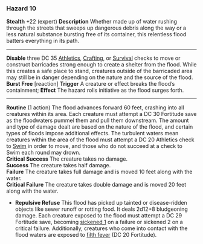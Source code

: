 ### Hazard 10

**Stealth** +22 (expert)
**Description** Whether made up of water rushing through the streets that sweeps up dangerous debris along the way or a less natural substance bursting free of its container, this relentless flood batters everything in its path.

---

**Disable** three DC 35 [Athletics](https://2e.aonprd.com/Skills.aspx?ID=3), [Crafting](https://2e.aonprd.com/Skills.aspx?ID=4), or [Survival](https://2e.aonprd.com/Skills.aspx?ID=16) checks to move or construct barricades strong enough to create a shelter from the flood. While this creates a safe place to stand, creatures outside of the barricaded area may still be in danger depending on the nature and the source of the flood.  
**Burst Free** [reaction] **Trigger** A creature or effect breaks the flood’s containment; **Effect** The hazard rolls initiative as the flood surges forth.

---

**Routine** (1 action) The flood advances forward 60 feet, crashing into all creatures within its area. Each creature must attempt a DC 30 Fortitude save as the floodwaters pummel them and pull them downstream. The amount and type of damage dealt are based on the nature of the flood, and certain types of floods impose additional effects. The turbulent waters mean creatures within the area of the flood must attempt a DC 20 Athletics check to [Swim](https://2e.aonprd.com/Actions.aspx?ID=39) in order to move, and those who do not succeed at a check to Swim each round may drown.  
**Critical Success** The creature takes no damage.  
**Success** The creature takes half damage.  
**Failure** The creature takes full damage and is moved 10 feet along with the water.  
**Critical Failure** The creature takes double damage and is moved 20 feet along with the water.

- **Repulsive Refuse** This flood has picked up tainted or disease-ridden objects like sewer runoff or rotting food. It deals 2d12+8 bludgeoning damage. Each creature exposed to the flood must attempt a DC 29 Fortitude save, becoming [sickened 1](https://2e.aonprd.com/Conditions.aspx?ID=34) on a failure or sickened 2 on a critical failure. Additionally, creatures who come into contact with the flood waters are exposed to [filth fever](https://2e.aonprd.com/Monsters.aspx?ID=346) (DC 20 Fortitude).
